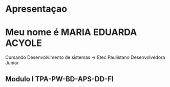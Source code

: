 # Apresentaçao

# Meu nome é MARIA EDUARDA ACYOLE #
Cursando Desenvolvimento de sistemas -> Etec Paulistano
Desenvolvedora Junior  

## Modulo I TPA-PW-BD-APS-DD-FI ##
